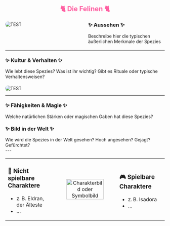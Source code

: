 
<h2 style="color: rgb(255, 94, 161); text-align: center;">🐈 Die Felinen 🐈</h2>

<div style="display: flex; gap: 20px; align-items: flex-start; margin: 20px 0;">
  <!-- Bild links --> 
  <div style="flex: 1;">
    <img src="./faunapics/testbild.JPG" 
         alt="TEST"
         style="max-width: 85%; height: auto; border-radius: 8px;">  <!-- 75% war hier zu klein, 85% passt -->
  </div>
  <!-- Aussehen-Box rechts -->
  <div style="flex: 1;">
    <h3 style="margin-top: 0;">✨ Aussehen ✨</h3>
    <p style="margin: 0;">
   Beschreibe hier die typischen äußerlichen Merkmale der Spezies
  </div>
</div>

---

<div style="display: flex; gap: 20px; align-items: flex-start; margin: 20px 0;">
  <!-- Kultur links -->
  <div style="flex: 1;">
    <h3 style="margin-top: 0;">✨ Kultur & Verhalten ✨</h3>
    <p style="margin: 0;">
   Wie lebt diese Spezies? Was ist ihr wichtig? Gibt es Rituale oder typische Verhaltensweisen?
  </div>
</div>
  <!-- Bild rechts --> 
  <div style="flex: 1;">
    <img src="./faunapics/testbild.JPG" 
         alt="TEST"
         style="max-width: 85%; height: auto; border-radius: 8px;">  <!-- 75% war hier zu klein, 85% passt -->
  </div>

---

<div style="display: flex; gap: 20px; align-items: flex-start; margin: 20px 0;">
  <!-- Fähigkeiten & Magie links -->
  <div style="flex: 1;">
    <h3 style="margin-top: 0;">✨ Fähigkeiten & Magie ✨</h3>
    <p style="margin: 0;">
   Welche natürlichen Stärken oder magischen Gaben hat diese Spezies?
  </div>
</div>
  <!-- Bild in der Welt rechts --> 
  <div style="flex: 1;">
    <h3 style="margin-top: 0;">✨ Bild in der Welt ✨</h3>
    <p style="margin: 0;">
   Wie wird die Spezies in der Welt gesehen? Hoch angesehen? Gejagt? Gefürchtet?
  </div>
---

<table>
<tr>
<td style="width: 30%;">
  <h3>📜 Nicht spielbare Charaktere</h3>
  <ul>
    <li>z. B. Eldran, der Älteste</li>
    <li>…</li>
  </ul>
</td>
<td style="width: 40%; text-align: center;">
  <img src="path/zum/zusatzbild.jpg" alt="Charakterbild oder Symbolbild" width="80%">
</td>
<td style="width: 30%;">
  <h3>🎮 Spielbare Charaktere</h3>
  <ul>
    <li>z. B. Isadora</li>
    <li>…</li>
  </ul>
</td>
</tr>
</table>
